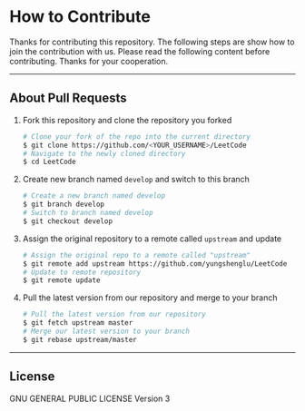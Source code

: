 # How to Contribute

Thanks for contributing this repository. The following steps are show how to join the contribution with us. Please read the following content before contributing. Thanks for your cooperation.

---
## About Pull Requests

1. Fork this repository and clone the repository you forked
    ```bash
    # Clone your fork of the repo into the current directory
    $ git clone https://github.com/<YOUR_USERNAME>/LeetCode
    # Navigate to the newly cloned directory
    $ cd LeetCode
    ```
2. Create new branch named `develop` and switch to this branch
    ```bash
    # Create a new branch named develop
    $ git branch develop
    # Switch to branch named develop
    $ git checkout develop
    ```
3. Assign the original repository to a remote called `upstream` and update
    ```bash
    # Assign the original repo to a remote called "upstream"
    $ git remote add upstream https://github.com/yungshenglu/LeetCode
    # Update to remote repository
    $ git remote update
    ```
4. Pull the latest version from our repository and merge to your branch
    ```bash
    # Pull the latest version from our repository
    $ git fetch upstream master
    # Merge our latest version to your branch
    $ git rebase upstream/master
    ```

---
## License

GNU GENERAL PUBLIC LICENSE Version 3
